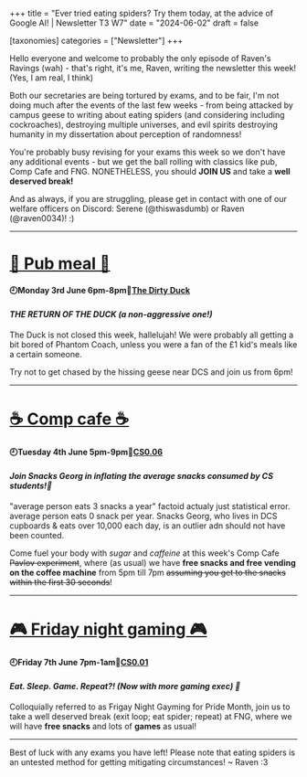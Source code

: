 +++
title = "Ever tried eating spiders? Try them today, at the advice of Google AI! | Newsletter T3 W7"
date = "2024-06-02"
draft = false

[taxonomies]
categories = ["Newsletter"]
+++

Hello everyone and welcome to probably the only episode of Raven's Ravings (wah) - that's right, it's me, Raven, writing the newsletter this week! (Yes, I am real, I think)

Both our secretaries are being tortured by exams, and to be fair, I'm not doing much after the events of the last few weeks - from being attacked by campus geese to writing about eating spiders (and considering including cockroaches), destroying multiple universes, and evil spirits destroying humanity in my dissertation about perception of randomness!

You're probably busy revising for your exams this week so we don't have any additional events - but we get the ball rolling with classics like pub, Comp Cafe and FNG. NONETHELESS, you should **JOIN US** and take a **well deserved break!**

And as always, if you are struggling, please get in contact with one of our welfare officers on Discord: Serene (@thiswasdumb) or Raven (@raven0034)! :)

--------------------------------------------------------------------------
# [🍔 Pub meal 🍔](https://uwcs.co.uk/events/t3/w7/pub/)

#### 🕘Monday 3rd June 6pm-8pm📍[The Dirty Duck](https://maps.app.goo.gl/iJNxYLv21FSBirbp6)
#### *THE RETURN OF THE DUCK (a non-aggressive one!)*

The Duck is not closed this week, hallelujah! We were probably all getting a bit bored of Phantom Coach, unless you were a fan of the £1 kid's meals like a certain someone.

Try not to get chased by the hissing geese near DCS and join us from 6pm!

--------------------------------------------------------------------------
# [☕ Comp cafe ☕](https://uwcs.co.uk/events/t3/w7/compcafe/)

#### 🕘Tuesday 4th June 5pm-9pm📍[CS0.06](https://campus.warwick.ac.uk/search/623c888a421e6f5928c0d038)
#### *Join Snacks Georg in inflating the average snacks consumed by CS students!🍬*

"average person eats 3 snacks a year" factoid actualy just statistical error. average person eats 0 snack per year. Snacks Georg, who lives in DCS cupboards & eats over 10,000 each day, is an outlier adn should not have been counted.

Come fuel your body with *sugar* and *caffeine* at this week's Comp Cafe ~~Pavlov experiment~~, where (as usual) we have **free snacks and free vending on the coffee machine** from 5pm till 7pm ~~assuming you get to the snacks within the first 30 seconds~~!

--------------------------------------------------------------------------
# [🎮 Friday night gaming 🎮](https://uwcs.co.uk/events/t3/w7/fng/)

#### 🕘Friday 7th June 7pm-1am📍[CS0.01](https://campus.warwick.ac.uk/search/623c888a421e6f5928c0d035)
#### *Eat. Sleep. Game. Repeat?! (Now with more gaming exec) 👾*

Colloquially referred to as Frigay Night Gayming for Pride Month, join us to take a well deserved break (exit loop; eat spider; repeat) at FNG, where we will have **free snacks** and lots of **games** as usual!

--------------------------------------------------------------------------

Best of luck with any exams you have left! Please note that eating spiders is an untested method for getting mitigating circumstances!
~ Raven :3


